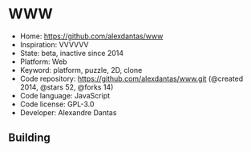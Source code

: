 # WWW

- Home: https://github.com/alexdantas/www
- Inspiration: VVVVVV
- State: beta, inactive since 2014
- Platform: Web
- Keyword: platform, puzzle, 2D, clone
- Code repository: https://github.com/alexdantas/www.git (@created 2014, @stars 52, @forks 14)
- Code language: JavaScript
- Code license: GPL-3.0
- Developer: Alexandre Dantas

## Building
